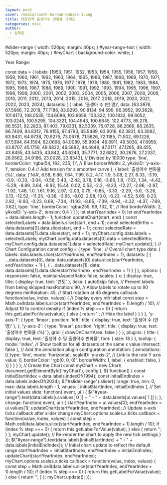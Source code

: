 ```yaml
---
layout: post
cover: /media/south-korean-babies-1.png
title: 대한민국 출생아수 변화율 그래프
categories: misc
author:
  - 심재훈
---
```

#slider-range { width: 520px; margin: 40px; } #year-range-text { width: 520px; margin: 40px; } #myChart { background-color: white; }

Year Range:

const data = { labels: \[1950, 1951, 1952, 1953, 1954, 1955, 1956, 1957, 1958, 1959, 1960, 1961, 1962, 1963, 1964, 1965, 1966, 1967, 1968, 1969, 1970, 1971, 1972, 1973, 1974, 1975, 1976, 1977, 1978, 1979, 1980, 1981, 1982, 1983, 1984, 1985, 1986, 1987, 1988, 1989, 1990, 1991, 1992, 1993, 1994, 1995, 1996, 1997, 1998, 1999, 2000, 2001, 2002, 2003, 2004, 2005, 2006, 2007, 2008, 2009, 2010, 2011, 2012, 2013, 2014, 2015, 2016, 2017, 2018, 2019, 2020, 2021, 2022, 2023, 2024\], datasets: \[ { label: '출생아 수 (만 명)', data: \[63.3976, 67.5666, 72.2018, 77.7186, 83.9293, 90.8134, 94.599, 96.3952, 99.3628, 101.6173, 108.0535, 104.6086, 103.6659, 103.322, 100.1833, 99.6052, 103.0245, 100.5295, 104.3321, 104.4943, 100.6645, 102.4773, 95.278, 96.5521, 92.2823, 87.403, 79.6331, 82.5339, 75.0728, 86.2669, 86.2835, 86.7409, 84.8312, 76.9155, 67.4793, 65.5489, 63.6019, 62.3831, 63.3092, 63.9431, 64.9738, 70.9275, 73.0678, 71.5826, 72.1185, 71.502, 69.1226, 67.5394, 64.1594, 62.0668, 64.0089, 55.9934, 49.6911, 49.5036, 47.6958, 43.8707, 45.1759, 49.6822, 46.5892, 44.4849, 47.0171, 47.1265, 48.455, 43.6455, 43.5435, 43.842, 40.6243, 35.7771, 32.6822, 30.2676, 27.2337, 26.0562, 24.9186, 23.0028, 23.8343\], // Divided by 10000 type: 'line', borderColor: 'rgba(54, 162, 235, 1)', // Blue borderWidth: 2, yAxisID: 'y-axis-1', tension: 0.4 // Add tension for a smoother curve }, { label: '출생아수 변화율 (%)', data: \['N/A', 6.58, 6.86, 7.64, 7.99, 8.2, 4.17, 1.9, 3.08, 2.27, 6.33, -3.19, -0.9, -0.33, -3.04, -0.58, 3.43, -2.42, 3.78, 0.16, -3.66, 1.8, -7.02, 1.34, -4.42, -5.29, -8.89, 3.64, -8.92, 15.44, 0.02, 0.53, -2.2, -9.33, -12.27, -2.86, -2.97, -1.92, 1.48, 1.0, 1.61, 9.16, 2.97, -2.03, 0.75, -0.85, -3.33, -2.29, -5.0, -3.26, 3.13, -12.52, -11.25, -0.38, -3.65, -8.02, 2.98, 10.0, -6.23, -4.52, 5.69, 0.23, 2.82, -9.93, -0.23, 0.69, -7.34, -11.93, -8.65, -7.39, -9.94, -4.32, -4.37, -7.69, 3.62\], type: 'line', borderColor: 'rgba(255, 99, 132, 1)', // Red borderWidth: 2, yAxisID: 'y-axis-2', tension: 0.4 } \] }; let startYearIndex = 0; let endYearIndex = data.labels.length - 1; function updateChart(start, end) { const selectedLabels = data.labels.slice(start, end + 1); const selectedBirths = data.datasets\[0\].data.slice(start, end + 1); const selectedRate = data.datasets\[1\].data.slice(start, end + 1); myChart.config.data.labels = selectedLabels; myChart.config.data.datasets\[0\].data = selectedBirths; myChart.config.data.datasets\[1\].data = selectedRate; myChart.update(); } // Chart Configuration const config = { type: 'line', // Overall chart type data: { labels: data.labels.slice(startYearIndex, endYearIndex + 1), datasets: \[ { ...data.datasets\[0\], data: data.datasets\[0\].data.slice(startYearIndex, endYearIndex + 1) }, { ...data.datasets\[1\], data: data.datasets\[1\].data.slice(startYearIndex, endYearIndex + 1) } \] }, options: { responsive: false, maintainAspectRatio: false, scales: { x: { display: true, title: { display: true, text: '연도' }, ticks: { autoSkip: false, // Prevent labels from being skipped maxRotation: 90, // Allow labels to rotate up to 90 degrees minRotation: 45, // Start rotation at 45 degrees callback: function(value, index, values) { // Display every nth label const step = Math.ceil(data.labels.slice(startYearIndex, endYearIndex + 1).length / 10); // Adjust 10 to control density if (index % step === 0) { return this.getLabelForValue(value); } else { return ''; // Hide the label } } } }, 'y-axis-1': { type: 'linear', position: 'left', title: { display: true, text: '출생아 수 (만 명)' }, }, 'y-axis-2': { type: 'linear', position: 'right', title: { display: true, text: '출생아수 변화율 (%)' }, grid: { drawOnChartArea: false } } }, plugins: { title: { display: true, text: '출생아 수 및 출생아수 변화율', font: { size: 18 } }, tooltip: { mode: 'index', // Show tooltips for all datasets at the same x value intersect: false }, // Add the annotation plugin configuration annotation: { annotations: \[{ type: 'line', mode: 'horizontal', scaleID: 'y-axis-2', // Link to the rate Y axis value: 0, borderColor: 'rgb(0, 0, 0)', borderWidth: 1, label: { enabled: false, } }\] } } } }; // Create the Chart const myChart = new Chart( document.getElementById('myChart'), config ); $( function() { const initialStartIndex = data.labels.indexOf(1994); const initialEndIndex = data.labels.indexOf(2024); $("#slider-range").slider({ range: true, min: 0, max: data.labels.length - 1, values: \[ initialStartIndex, initialEndIndex \], // Set initial values slide: function( event, ui ) { $("#year-range").text(data.labels\[ui.values\[ 0 \]\] + " - " + data.labels\[ui.values\[ 1 \]\] ); }, change: function( event, ui ) { startYearIndex = ui.values\[0\]; endYearIndex = ui.values\[1\]; updateChart(startYearIndex, endYearIndex); // Update x-axis ticks callback after slider change myChart.options.scales.x.ticks.callback = function(value, index, values) { const step = Math.ceil(data.labels.slice(startYearIndex, endYearIndex + 1).length / 10); if (index % step === 0) { return this.getLabelForValue(value); } else { return ''; } }; myChart.update(); // Re-render the chart to apply the new tick settings } }); $("#year-range").text(data.labels\[initialStartIndex\] + " - " + data.labels\[initialEndIndex\]); // Initial chart update to reflect the default range startYearIndex = initialStartIndex; endYearIndex = initialEndIndex; updateChart(startYearIndex, endYearIndex); myChart.options.scales.x.ticks.callback = function(value, index, values) { const step = Math.ceil(data.labels.slice(startYearIndex, endYearIndex + 1).length / 10); if (index % step === 0) { return this.getLabelForValue(value); } else { return ''; } }; myChart.update(); });